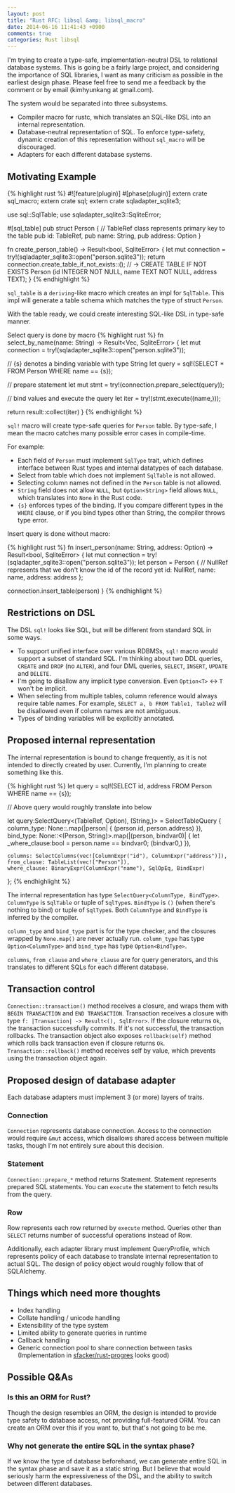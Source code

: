 ```yaml
---
layout: post
title: "Rust RFC: libsql &amp; libsql_macro"
date: 2014-06-16 11:41:43 +0900
comments: true
categories: Rust libsql
---
```


I'm trying to create a type-safe, implementation-neutral DSL to relational database systems. This is going be a fairly large project, and considering the importance of SQL libraries, I want as many criticism as possible in the earliest design phase. Please feel free to send me a feedback by the comment or by email (kimhyunkang at gmail.com).

The system would be separated into three subsystems.

* Compiler macro for rustc, which translates an SQL-like DSL into an internal representation.
* Database-neutral representation of SQL. To enforce type-safety, dynamic creation of this representation without `sql_macro` will be discouraged.
* Adapters for each different database systems. 

## Motivating Example

{% highlight rust %}
#![feature(plugin)]
#[phase(plugin)]
extern crate sql_macro;
extern crate sql;
extern crate sqladapter_sqlite3;

use sql::SqlTable;
use sqladapter_sqlite3::SqliteError;

#[sql_table]
pub struct Person {
  // TableRef class represents primary key to the table
  pub id: TableRef<Person>,
  pub name: String,
  pub address: Option<String>
}

fn create_person_table() -> Result<bool, SqliteError> {
  let mut connection = try!(sqladapter_sqlite3::open("person.sqlite3"));
  return connection.create_table_if_not_exists::<Person>();
  // -> CREATE TABLE IF NOT EXISTS Person (id INTEGER NOT NULL, name TEXT NOT NULL, address TEXT);
}
{% endhighlight %}

`sql_table` is a `deriving`-like macro which creates an impl for `SqlTable`. This impl will generate a table schema which matches the type of struct `Person`.

With the table ready, we could create interesting SQL-like DSL in type-safe manner.

Select query is done by macro
{% highlight rust %}
fn select_by_name(name: String) -> Result<Vec<Person>, SqliteError> {
  let mut connection = try!(sqladapter_sqlite3::open("person.sqlite3"));

  // {s} denotes a binding variable with type String
  let query = sql!(SELECT * FROM Person WHERE name == {s});

  // prepare statement
  let mut stmt = try!(connection.prepare_select(query));

  // bind values and execute the query
  let iter = try!(stmt.execute((name,)));

  return result::collect(iter)
}
{% endhighlight %}

`sql!` macro will create type-safe queries for `Person` table. By type-safe, I mean the macro catches many possible error cases in compile-time.

For example:

* Each field of `Person` must implement `SqlType` trait, which defines interface between Rust types and internal datatypes of each database.
* Select from table which does not implement `SqlTable` is not allowed.
* Selecting column names not defined in the `Person` table is not allowed.
* `String` field does not allow `NULL`, but `Option<String>` field allows `NULL`, which translates into `None` in the Rust code.
* `{s}` enforces types of the binding. If you compare different types in the `WHERE` clause, or if you bind types other than String, the compiler throws type error.

Insert query is done without macro:

{% highlight rust %}
fn insert_person(name: String, address: Option<String>) -> Result<bool, SqliteError> {
  let mut connection = try!(sqladapter_sqlite3::open("person.sqlite3"));
  let person = Person {
    // NullRef represents that we don't know the id of the record yet
    id: NullRef,
    name: name,
    address: address
  };

  connection.insert_table(person)
}
{% endhighlight %}

## Restrictions on DSL 

The DSL `sql!` looks like SQL, but will be different from standard SQL in some ways.

* To support unified interface over various RDBMSs, `sql!` macro would support a subset of standard SQL. I'm thinking about two DDL queries, `CREATE` and `DROP` (no `ALTER`), and four DML queries, `SELECT`, `INSERT`, `UPDATE` and `DELETE`.
* I'm going to disallow any implicit type conversion. Even `Option<T>` <-> `T` won't be implicit.
* When selecting from multiple tables, column reference would always require table names. For example, `SELECT a, b FROM Table1, Table2` will be disallowed even if column names are not ambiguous.
* Types of binding variables will be explicitly annotated.

## Proposed internal representation

The internal representation is bound to change frequently, as it is not intended to directly created by user. Currently, I'm planning to create something like this.

{% highlight rust %}
  let query = sql!(SELECT id, address FROM Person WHERE name == {s});

  // Above query would roughly translate into below

  let query:SelectQuery<(TableRef<Person>, Option<String>), (String,)> = SelectTableQuery {
    column_type: None::<Person>.map(|person| {
      (person.id, person.address)
    }),
    bind_type: None::<(Person, String)>.map(|(person, bindvar0)| {
      let _where_clause:bool = person.name == bindvar0;
      (bindvar0,)
    }),
  
    columns: SelectColumns(vec![ColumnExpr("id"), ColumnExpr("address")]),
    from_clause: TableList(vec!["Person"]),
    where_clause: BinaryExpr(ColumnExpr("name"), SqlOpEq, BindExpr)
  };
{% endhighlight %}

The internal representation has type `SelectQuery<ColumnType, BindType>`. `ColumnType` is `SqlTable` or tuple of `SqlType`s. `BindType` is `()` (when there's nothing to bind) or tuple of `SqlType`s. Both `ColumnType` and `BindType` is inferred by the compiler.

`column_type` and `bind_type` part is for the type checker, and the closures wrapped by `None.map()` are never actually run. `column_type` has type `Option<ColumnType>` and `bind_type` has type `Option<BindType>`.

`columns`, `from_clause` and `where_clause` are for query generators, and this translates to different SQLs for each different database. 

## Transaction control

`Connection::transaction()` method receives a closure, and wraps them with `BEGIN TRANSACTION` and `END TRANSACTION`. Transaction receives a closure with type `f: |Transaction| -> Result<(), SqlError>`. If the closure returns `Ok`, the transaction successfully commits. If it's not successful, the transaction rollbacks. The transaction object also exposes `rollback(self)` method which rolls back transaction even if closure returns `Ok`. `Transaction::rollback()` method receives self by value, which prevents using the transaction object again.

## Proposed design of database adapter

Each database adapters must implement 3 (or more) layers of traits.

### Connection
`Connection` represents database connection. Access to the connection would require `&mut` access, which disallows shared access between multiple tasks, though I'm not entirely sure about this decision.

### Statement
`Connection::prepare_*` method returns Statement. Statement represents prepared SQL statements. You can `execute` the statement to fetch results from the query.

### Row
Row represents each row returned by `execute` method. Queries other than `SELECT` returns number of successful operations instead of Row.

Additionally, each adapter library must implement QueryProfile, which represents policy of each database to translate internal representation to actual SQL. The design of policy object would roughly follow that of SQLAlchemy.

## Things which need more thoughts

* Index handling
* Collate handling / unicode handling
* Extensibility of the type system
* Limited ability to generate queries in runtime
* Callback handling
* Generic connection pool to share connection between tasks (Implementation in [sfacker/rust-progres](https://github.com/sfackler/rust-postgres) looks good)

## Possible Q&As

### Is this an ORM for Rust?

Though the design resembles an ORM, the design is intended to provide type safety to database access, not providing full-featured ORM. You can create an ORM over this if you want to, but that's not going to be me.

### Why not generate the entire SQL in the syntax phase?

If we know the type of database beforehand, we can generate entire SQL in the syntax phase and save it as a static string. But I believe that would seriously harm the expressiveness of the DSL, and the ability to switch between different databases.
